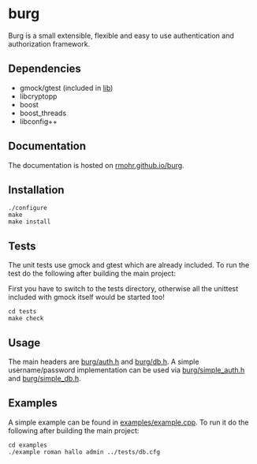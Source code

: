burg
====
Burg is a small extensible, flexible and easy to use authentication and authorization
framework.

Dependencies
------------

* gmock/gtest (included in [lib](lib))
* libcryptopp
* boost
* boost_threads
* libconfig++

Documentation
-------------

The documentation is hosted on [rmohr.github.io/burg](https://rmohr.github.io/burg/).

Installation
------------

```
./configure
make
make install
```

Tests
-----

The unit tests use gmock and gtest which are already included. To run the test
do the following after building the main project:

First you have to switch to the tests directory, otherwise all the unittest
included with gmock itself would be started too!

```
cd tests
make check
```

Usage
-----
The main headers are [burg/auth.h](include/burg/auth.h) and [burg/db.h](include/burg/db.h).
A simple username/password implementation can be used via
[burg/simple_auth.h](include/burg/simple_auth.h) and [burg/simple_db.h](include/burg/simple_db.h).

Examples
--------
A simple example can be found in [examples/example.cpp](examples/example.cpp).
To run it do the following after building the main project:

```
cd examples
./example roman hallo admin ../tests/db.cfg
```
